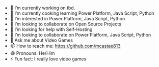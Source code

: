 - 🔭 I’m currently working on tbd.
- 🌱 I’m currently cooking learning Power Platform, Java Script, Python
- 👀 I’m interested in Power Platform, Java Script, Python
- 👯 I’m looking to collaborate on Open Source Projects
- 🤔 I’m looking for help with Self-Hosting
- 💞️ I’m looking to collaborate on Power Platform, Java Script, Python
- 💬 Ask me about Video Games
- 📫 How to reach me: https://github.com/mcastae813
- 😄 Pronouns: He/Him
- ⚡ Fun fact: I really love video games

<!---
martin-coding-bot/martin-coding-bot is a ✨ special ✨ repository because its `README.md` (this file) appears on your GitHub profile.
You can click the Preview link to take a look at your changes.
--->
